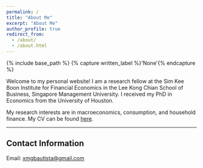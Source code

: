 ```yaml
---
permalink: /
title: "About Me"
excerpt: "About Me"
author_profile: true
redirect_from: 
  - /about/
  - /about.html
---
```


{% include base_path %}
{% capture written_label %}'None'{% endcapture %}

Welcome to my personal website! I am a research fellow at the Sim Kee Boon Institute for Financial Economics in the Lee Kong Chian School of 
Business, Singapore Management University. I received my PhD in Economics from the University of Houston.
<br>

My research interests are in macroeconomics, consumption, and household finance. My CV can be found [here](cv_xmgbautista.pdf).
<br>

___
## Contact Information

Email: [xmgbautista@gmail.com](mailto:xmgbautista@gmail.com)